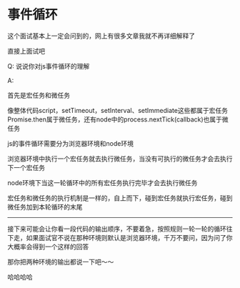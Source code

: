 # 事件循环

这个面试基本上一定会问到的，网上有很多文章我就不再详细解释了

直接上面试吧


Q: 说说你对js事件循环的理解

A:

首先是宏任务和微任务

像整体代码script，setTimeout，setInterval、setImmediate这些都属于宏任务
Promise.then属于微任务，还有node中的process.nextTick(callback)也属于微任务


js的事件循环需要分为浏览器环境和node环境

浏览器环境中执行一个宏任务就去执行微任务，当没有可执行的微任务才会去执行下一个宏任务

node环境下当这一轮循环中的所有宏任务执行完毕才会去执行微任务


宏任务和微任务的执行机制是一样的，自上而下，碰到宏任务就执行宏任务，碰到微任务加到本轮循环的末尾

--- 
接下来可能会让你看一段代码的输出顺序，不要着急，按照规则一轮一轮的循环往下走，如果面试官不说在那种环境则默认是浏览器环境，千万不要问，因为问了你大概率会得到一个这样的回答

那你把两种环境的输出都说一下吧～～


哈哈哈哈

